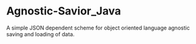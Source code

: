 # Agnostic-Savior_Java
A simple JSON dependent scheme for object oriented language agnostic saving and loading of data.
